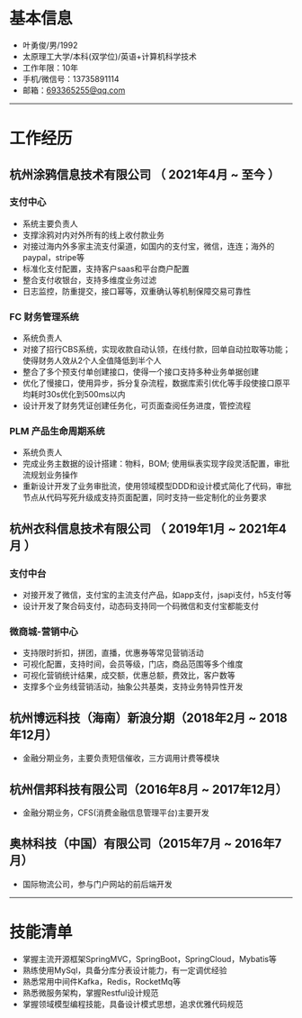 # 基本信息
- 叶勇俊/男/1992
- 太原理工大学/本科(双学位)/英语+计算机科学技术
- 工作年限：10年
- 手机/微信号：13735891114
- 邮箱：693365255@qq.com

---

# 工作经历

## 杭州涂鸦信息技术有限公司 （ 2021年4月 ~ 至今 ）

### 支付中心 
- 系统主要负责人
- 支撑涂鸦对内对外所有的线上收付款业务
- 对接过海内外多家主流支付渠道，如国内的支付宝，微信，连连；海外的paypal，stripe等
- 标准化支付配置，支持客户saas和平台商户配置
- 整合支付收银台，支持多维度业务过滤
- 日志监控，防重提交，接口幂等，双重确认等机制保障交易可靠性

### FC 财务管理系统
- 系统负责人
- 对接了招行CBS系统，实现收款自动认领，在线付款，回单自动拉取等功能；使得财务人效从2个人全值降低到半个人
- 整合了多个预支付单创建接口，使得一个接口支持多种业务单据创建
- 优化了慢接口，使用异步，拆分复杂流程，数据库索引优化等手段使接口原平均耗时30s优化到500ms以内
- 设计开发了财务凭证创建任务化，可页面查阅任务进度，管控流程

### PLM 产品生命周期系统
- 系统负责人
- 完成业务主数据的设计搭建：物料，BOM; 使用纵表实现字段灵活配置，审批流规划业务操作
- 重新设计开发了业务审批流，使用领域模型DDD和设计模式简化了代码，审批节点从代码写死升级成支持页面配置，同时支持一些定制化的业务要求
 
## 杭州衣科信息技术有限公司 （ 2019年1月 ~ 2021年4月 ）

### 支付中台 
- 对接开发了微信，支付宝的主流支付产品，如app支付，jsapi支付，h5支付等
- 设计开发了聚合码支付，动态码支持同一个码微信和支付宝都能支付

### 微商城-营销中心 
- 支持限时折扣，拼团，直播，优惠券等常见营销活动
- 可视化配置，支持时间，会员等级，门店，商品范围等多个维度
- 可视化营销统计结果，成交额，优惠总额，费效比，客户数等
- 支撑多个业务线营销活动，抽象公共基类，支持业务特异性开发

## 杭州博远科技（海南）新浪分期（2018年2月 ~ 2018年12月）
- 金融分期业务，主要负责短信催收，三方调用计费等模块
## 杭州信邦科技有限公司（2016年8月 ~ 2017年12月）
- 金融分期业务，CFS(消费金融信息管理平台)主要开发
## 奥林科技（中国）有限公司（2015年7月 ~ 2016年7月）
- 国际物流公司，参与门户网站的前后端开发
---

# 技能清单

- 掌握主流开源框架SpringMVC，SpringBoot，SpringCloud，Mybatis等
- 熟练使用MySql，具备分库分表设计能力，有一定调优经验
- 熟悉常用中间件Kafka，Redis，RocketMq等
- 熟悉微服务架构，掌握Restful设计规范
- 掌握领域模型编程技能，具备设计模式思想，追求优雅代码规范


